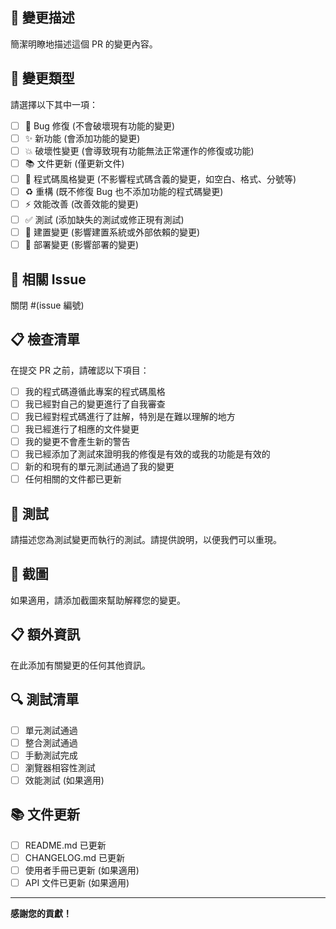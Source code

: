 ## 📝 變更描述

簡潔明瞭地描述這個 PR 的變更內容。

## 🎯 變更類型

請選擇以下其中一項：

- [ ] 🐛 Bug 修復 (不會破壞現有功能的變更)
- [ ] ✨ 新功能 (會添加功能的變更)
- [ ] 💥 破壞性變更 (會導致現有功能無法正常運作的修復或功能)
- [ ] 📚 文件更新 (僅更新文件)
- [ ] 🎨 程式碼風格變更 (不影響程式碼含義的變更，如空白、格式、分號等)
- [ ] ♻️ 重構 (既不修復 Bug 也不添加功能的程式碼變更)
- [ ] ⚡ 效能改善 (改善效能的變更)
- [ ] ✅ 測試 (添加缺失的測試或修正現有測試)
- [ ] 🔧 建置變更 (影響建置系統或外部依賴的變更)
- [ ] 🚀 部署變更 (影響部署的變更)

## 🔗 相關 Issue

關閉 #(issue 編號)

## 📋 檢查清單

在提交 PR 之前，請確認以下項目：

- [ ] 我的程式碼遵循此專案的程式碼風格
- [ ] 我已經對自己的變更進行了自我審查
- [ ] 我已經對程式碼進行了註解，特別是在難以理解的地方
- [ ] 我已經進行了相應的文件變更
- [ ] 我的變更不會產生新的警告
- [ ] 我已經添加了測試來證明我的修復是有效的或我的功能是有效的
- [ ] 新的和現有的單元測試通過了我的變更
- [ ] 任何相關的文件都已更新

## 🧪 測試

請描述您為測試變更而執行的測試。請提供說明，以便我們可以重現。

## 📸 截圖

如果適用，請添加截圖來幫助解釋您的變更。

## 📋 額外資訊

在此添加有關變更的任何其他資訊。

## 🔍 測試清單

- [ ] 單元測試通過
- [ ] 整合測試通過
- [ ] 手動測試完成
- [ ] 瀏覽器相容性測試
- [ ] 效能測試 (如果適用)

## 📚 文件更新

- [ ] README.md 已更新
- [ ] CHANGELOG.md 已更新
- [ ] 使用者手冊已更新 (如果適用)
- [ ] API 文件已更新 (如果適用)

---

**感謝您的貢獻！**
